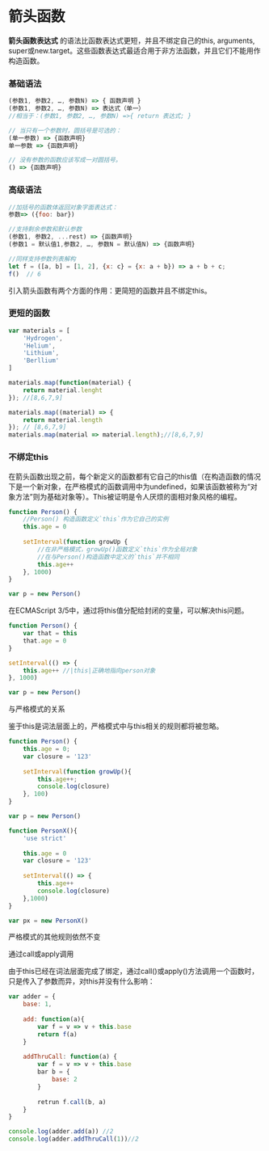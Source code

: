 # 箭头函数

**箭头函数表达式** 的语法比函数表达式更短，并且不绑定自己的this, arguments, super或new.target。这些函数表达式最适合用于非方法函数，并且它们不能用作构造函数。

### 基础语法

```JavaScript
(参数1, 参数2, …, 参数N) => { 函数声明 }
(参数1, 参数2, …, 参数N) => 表达式（单一）
//相当于：(参数1, 参数2, …, 参数N) =>{ return 表达式; }

// 当只有一个参数时，圆括号是可选的：
(单一参数) => {函数声明}
单一参数 => {函数声明}

// 没有参数的函数应该写成一对圆括号。
() => {函数声明}
```

### 高级语法

```JavaScript
//加括号的函数体返回对象字面表达式：
参数=> ({foo: bar})

//支持剩余参数和默认参数
(参数1, 参数2, ...rest) => {函数声明}
(参数1 = 默认值1,参数2, …, 参数N = 默认值N) => {函数声明}

//同样支持参数列表解构
let f = ([a, b] = [1, 2], {x: c} = {x: a + b}) => a + b + c;
f()  // 6
```

引入箭头函数有两个方面的作用：更简短的函数并且不绑定this。

### 更短的函数

```JavaScript
var materials = [
	'Hydrogen',
	'Helium',
	'Lithium',
	'Berllium'
]

materials.map(function(material) {
	return material.lenght
}); //[8,6,7,9]

materials.map((material) => {
	return material.length
}); // [8,6,7,9]
materials.map(material => material.length);//[8,6,7,9]
```

### 不绑定this

在箭头函数出现之前，每个新定义的函数都有它自己的this值（在构造函数的情况下是一个新对象，在严格模式的函数调用中为undefined，如果该函数被称为“对象方法”则为基础对象等）。This被证明是令人厌烦的面相对象风格的编程。

```JavaScript
function Person() {
	//Person() 构造函数定义`this`作为它自己的实例
	this.age = 0
	
	setInterval(function growUp {
		//在非严格模式，growUp()函数定义`this`作为全局对象
		//在与Person()构造函数中定义的`this`并不相同
		this.age++
	}, 1000)
}

var p = new Person()
```

在ECMAScript 3/5中，通过将this值分配给封闭的变量，可以解决this问题。

```JavaScript
function Person() {
	var that = this
	that.age = 0
}

setInterval(() => {
	this.age++ //|this|正确地指向person对象
}, 1000)

var p = new Person()
```

与严格模式的关系  

鉴于this是词法层面上的，严格模式中与this相关的规则都将被忽略。

```JavaScript
function Person() {
	this.age = 0;
	var closure = '123'
	
	setInterval(function growUp(){
		this.age++;
		console.log(closure)
	}, 100)
}

var p = new Person()

function PersonX(){
	'use strict'
	
	this.age = 0
	var closure = '123'
	
	setInterval(() => {
		this.age++
		console.log(closure)
	},1000)
}

var px = new PersonX()
```

严格模式的其他规则依然不变

通过call或apply调用

由于this已经在词法层面完成了绑定，通过call()或apply()方法调用一个函数时，只是传入了参数而异，对this并没有什么影响：

```JavaScript
var adder = {
	base: 1,
	
	add: function(a){
		var f = v => v + this.base
		return f(a)
	}
	
	addThruCall: function(a) {
		var f = v => v + this.base
		bar b = {
			base: 2
		}
		
		retrun f.call(b, a)
	}
}

console.log(adder.add(a)) //2
console.log(adder.addThruCall(1))//2
```